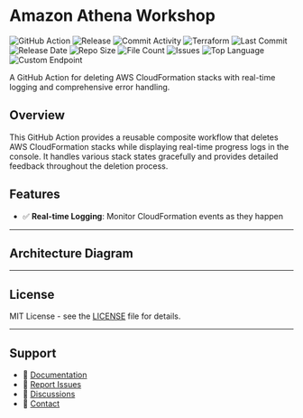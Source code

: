 # Amazon Athena Workshop

![GitHub Action](https://img.shields.io/badge/GitHub-Action-blue?logo=github)&nbsp;![Release](https://github.com/subhamay-bhattacharyya/3801-athena-tf/actions/workflows/release.yaml/badge.svg)&nbsp;![Commit Activity](https://img.shields.io/github/commit-activity/t/subhamay-bhattacharyya/3801-athena-tf)&nbsp;![Terraform](https://img.shields.io/badge/AWS-Terraform-orange?logo=amazonaws)&nbsp;![Last Commit](https://img.shields.io/github/last-commit/subhamay-bhattacharyya/3801-athena-tf)&nbsp;![Release Date](https://img.shields.io/github/release-date/subhamay-bhattacharyya/3801-athena-tf)&nbsp;![Repo Size](https://img.shields.io/github/repo-size/subhamay-bhattacharyya/3801-athena-tf)&nbsp;![File Count](https://img.shields.io/github/directory-file-count/subhamay-bhattacharyya/3801-athena-tf)&nbsp;![Issues](https://img.shields.io/github/issues/subhamay-bhattacharyya/3801-athena-tf)&nbsp;![Top Language](https://img.shields.io/github/languages/top/subhamay-bhattacharyya/3801-athena-tf)&nbsp;![Custom Endpoint](https://img.shields.io/endpoint?url=https://gist.githubusercontent.com/bsubhamay/255a87926850a737f7eb17ad88b07678/raw/3801-athena-tf.json?)


A GitHub Action for deleting AWS CloudFormation stacks with real-time logging and comprehensive error handling.

## Overview

This GitHub Action provides a reusable composite workflow that deletes AWS CloudFormation stacks while displaying real-time progress logs in the console. It handles various stack states gracefully and provides detailed feedback throughout the deletion process.

## Features

- ✅ **Real-time Logging**: Monitor CloudFormation events as they happen

---

## Architecture Diagram


---

## License

MIT License - see the [LICENSE](LICENSE) file for details.

---

## Support

- 📖 [Documentation](https://github.com/subhamay-bhattacharyya/3801-athena-tf/wiki)
- 🐛 [Report Issues](https://github.com/subhamay-bhattacharyya/3801-athena-tf/issues)
- 💬 [Discussions](https://github.com/subhamay-bhattacharyya/3801-athena-tf/discussions)
- 📧 [Contact](mailto:support@subhamay.aws@gmail.com)